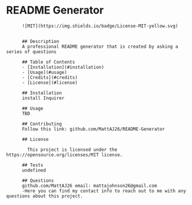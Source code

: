 # README Generator

          ![MIT](https://img.shields.io/badge/License-MIT-yellow.svg)

  
          ## Description
          A professional README generator that is created by asking a series of questions

          ## Table of Contents
          - [Installation](#installation)
          - [Usage](#usage)
          - [Credits](#credits)
          - [License](#license)

          ## Installation
          install Inquirer

          ## Usage
          TBD

          ## Contributing
          Follow this link: github.com/MattAJ26/README-Generator

          ## License

            This project is licensed under the https://opensource.org/licenses/MIT license.

          ## Tests
          undefined

          ## Questions
          github.com/MattAJ26 email: mattajohnson26@gmail.com
          -Here you can find my contact info to reach out to me with any questions about this project.
